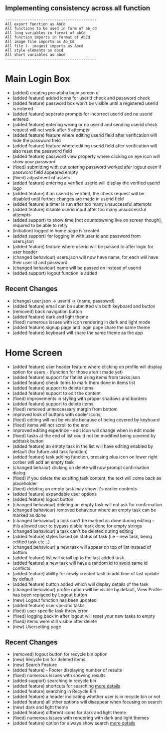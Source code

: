 ## Implementing consistency across all function
```
-----------------------------------------
All export function as AbCd              
All functions to be used in form of ab_cd
All long variables in format of abCd     
All function imports in format of AbCd   
All image file imports as Ab_Cd          
All file (- images) imports as Abcd      
All style elements as abcd                
All short variables as abcd              
-----------------------------------------
```

# Main Login Box
- (added) creating pre-alpha login screen ui
- (added feature) added icons for userid check and password check
- (added feature) password box won't be visible until a registered userid is entered
- (added feature) seperate prompts for incorrect userid and no userid entered
- (added feature) entering wrong or no userid and sending userid check request will not work after 5 attempts
- (added feature) feature where editing userid field after verification will hide the password field
- (added feature) feature where editing userid field after verification will also reset the password field
- (added feature) password view property where clicking on eye icon will show your password
- (fixed) submitting with out entering password worked afer logout even if password field appeared empty
- (fixed) adjustment of assets
- (added feature) entering a verified userid will display the verified userid logo
- (added feature) if an userid is verified, the check request will be disabled until further changes are made in userid field
- (added feature) a timer is run after too many unsuccessful attempts
- (added feature) disable userid input after too many unsuccessful attempts
- (added support) to show time [not countdowning live on screen though], required to be able to retry
- (initiation) logged in home page is created
- (added support) for logging in with user id and password from users.json
- (added feature) feature where userid will be passed to after login for user header
- (changed behaviour) users.json will now have name, for each will have their user id and password
- (changed behaviour) name will be passed on instead of userid
- (added support) logout function is added

## Recent Changes
- (change) user.json -> userid -> {name, passowrd}
- (added feature) email can be submitted via both keyboard and button
- (removed) back navigation button
- (added feature) dark and light theme
- (fixed) numerous issues with icon rendering in dark and light mode
- (added feature) signup page and login page share the same theme
- (added feature) keyboard will share the same theme as the app

# Home Screen
- (added feature) user header feature where clicking on profile will display option for users - (function for those aren't made yet)
- (added feature) support for flatlist using items from tasks.json
- (added feature) check items to mark them done in items list
- (added feature) support to delete items
- (added feature) support to edit the content
- (fixed) improvements in styling with proper shadows and borders
- (added feature) support to delete items
- (fixed) removed unneccessary margin from bottom
- improved look of buttons with cooler icons,
- (fixed) editing will not be visible because of being covered by keyboard
- (fixed) items will not scroll to the end
- improved editing experince - edit icon will change when in edit mode
- (fixed) tasks at the end of list could not be modified being covered by addtask button
- (added feature) an empty task in the list will have editing enabled by default (for future add task function)
- (added feature) task adding function, pressing plus icon on lower right corber will add an empty task
- (changed behaior) clicking on delete will now prompt confirmation dialog. 
- (fixed) if you delete the exisiting task content, the text will come back as placeholder
- (fixed) deleting an empty task may show it's earlier contents
- (added feature) expandable user options
- (added feature) logout button
- (changed behaviour) deleting an empty task will not ask for confirmation
- (changed bahaviour) removed behaviour where an empty task can be marked as done
- (changed behaviour) a task can't be marked as done during editing - this allowed user to bypass diable mark done for empty strings
- (changed bahaviour) a task can't be deleted during editing
- (added feature) styles based on status of task (i.e - new task, being editted task etc...)
- (changed behaviour) a new task will appear on top of list instead of bottom
- (added feature) list will scroll up to the last added task
- (added feature) a new task will have a random id to avoid same id conflicts
- (added feature) ability for newly created task to add time of last update by default
- (added feature) button added which will display details of the task
- (changed behaviour) profile option will be visible by default, View Profile has been replaced by Logout button
- (new) Logout function has been updated
- (added feature) user specific tasks
- (fixed) user specific task threw error
- (fixed) logging back in after logout will reset your new tasks to empty
- (fixed) items were still visible after delete
- (new) Usersetting page

## Recent Changes
- (removed) logout button for recycle bin option
- (new) Recycle bin for deleted items
- (new) Search Feature
- (added feature) - Footer displaying number of results
- (fixed) numerous issues with showing results
- (added support) searching in recycle bin
- (added feature) shortcuts for searching [more details](/docs/search/readme.md#options-and-shortcuts-for-search)
- (added feature) searching in Recycle Bin
- (added feature) a header indicating whether user is in recycle bin or not
- (added feature) all other options will disappear when focusing on search
- (new) dark and light theme
- (added feature) different icons for dark and light theme
- (fixed) numerous issues with rendering with dark and light themes
- (added feature) option for always show search [more details](/docs/search#always-show-search-mode)

